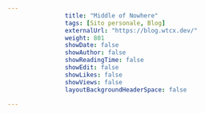 ---
                title: "Middle of Nowhere"
                tags: [Sito personale, Blog]
                externalUrl: "https://blog.wtcx.dev/"
                weight: 801
                showDate: false
                showAuthor: false
                showReadingTime: false
                showEdit: false
                showLikes: false
                showViews: false
                layoutBackgroundHeaderSpace: false
                ---

